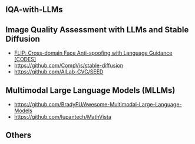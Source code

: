 ## IQA-with-LLMs

## Image Quality Assessment with LLMs and Stable Diffusion

- [FLIP: Cross-domain Face Anti-spoofing with Language Guidance](https://openaccess.thecvf.com/content/ICCV2023/papers/Srivatsan_FLIP_Cross-domain_Face_Anti-spoofing_with_Language_Guidance_ICCV_2023_paper.pdf) [[CODES]](https://github.com/koushiksrivats/FLIP)
- https://github.com/CompVis/stable-diffusion
- https://github.com/AILab-CVC/SEED

## Multimodal Large Language Models (MLLMs)

- https://github.com/BradyFU/Awesome-Multimodal-Large-Language-Models
- https://github.com/lupantech/MathVista

## Others


